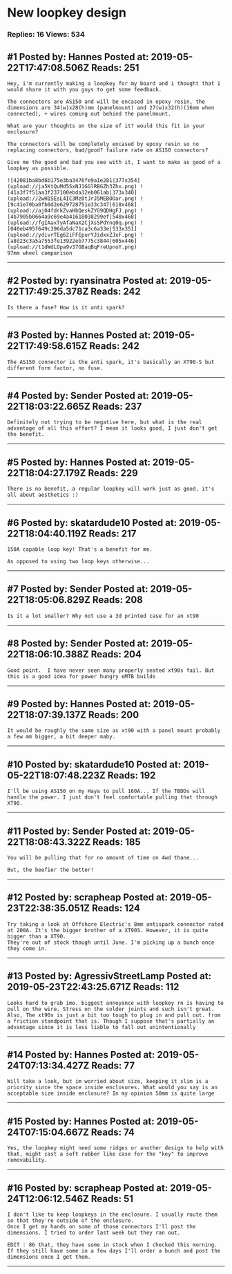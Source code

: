 # New loopkey design

### Replies: 16 Views: 534

## \#1 Posted by: Hannes Posted at: 2019-05-22T17:47:08.506Z Reads: 251

```
Hey, i'm currently making a loopkey for my board and i thought that i would share it with you guys to get some feedback.

The connectors are AS150 and will be encased in epoxy resin, the dimensions are 34(w)x28(h)mm (panelmount) and 27(w)x32(h)(16mm when connected), + wires coming out behind the panelmount.

What are your thoughts on the size of it? would this fit in your enclosure?

The connectors will be completely encased by epoxy resin so no replacing connectors, bad/good? failure rate on AS150 connectors?

Give me the good and bad you see with it, I want to make as good of a loopkey as possible.

![42081ba8bd6b175e3ba3476fe9a1e281|377x354](upload://ja5KtQuMd5SxNJ1GGlRBGZh3Zhx.png) ![41a3f7f51aa3f237100ebda32eb061ab|373x340](upload://2wH1SEsL4IC3Mz0tJrJ5MEBOOar.png) ![9c41e70ba0fb0d2e629728751e33c347|618x468](upload://aj04fdrkZvaHbQeskZYG9QDHgFJ.png) ![4b7905b0664a9c69e4a41618038299ef|548x468](upload://fgIAaxTyAfaNaX2CjXsSPdYnq0q.png) ![040eb495f649c396da5dc71ca3c6a33e|533x351](upload://ydivrTEg62iFFEpurYJidxxZJxF.png) ![a8d23c3a5a7553fe13922eb7775c3844|605x446](upload://t1dWdLOpa9v37GBaqBqFreUpnoY.png) 
97mm wheel comparison
```

---
## \#2 Posted by: ryansinatra Posted at: 2019-05-22T17:49:25.378Z Reads: 242

```
Is there a fuse? How is it anti spark?
```

---
## \#3 Posted by: Hannes Posted at: 2019-05-22T17:49:58.615Z Reads: 242

```
The AS150 connector is the anti spark, it's basically an XT90-S but different form factor, no fuse.
```

---
## \#4 Posted by: Sender Posted at: 2019-05-22T18:03:22.665Z Reads: 237

```
Definitely not trying to be negative here, but what is the real advantage of all this effort? I mean it looks good, I just don't get the benefit.
```

---
## \#5 Posted by: Hannes Posted at: 2019-05-22T18:04:27.179Z Reads: 229

```
There is no benefit, a regular loopkey will work just as good, it's all about aesthetics :)
```

---
## \#6 Posted by: skatardude10 Posted at: 2019-05-22T18:04:40.119Z Reads: 217

```
150A capable loop key! That's a benefit for me.

As opposed to using two loop keys otherwise...
```

---
## \#7 Posted by: Sender Posted at: 2019-05-22T18:05:06.829Z Reads: 208

```
Is it a lot smaller? Why not use a 3d printed case for an xt90
```

---
## \#8 Posted by: Sender Posted at: 2019-05-22T18:06:10.388Z Reads: 204

```
Good point.  I have never seen many properly seated xt90s fail. But this is a good idea for power hungry eMTB builds
```

---
## \#9 Posted by: Hannes Posted at: 2019-05-22T18:07:39.137Z Reads: 200

```
It would be roughly the same size as xt90 with a panel mount probably a few mm bigger, a bit deeper maby.
```

---
## \#10 Posted by: skatardude10 Posted at: 2019-05-22T18:07:48.223Z Reads: 192

```
I'll be using AS150 on my Haya to pull 160A... If the TBDDs will handle the power. I just don't feel comfortable pulling that through XT90.
```

---
## \#11 Posted by: Sender Posted at: 2019-05-22T18:08:43.322Z Reads: 185

```
You will be pulling that for no amount of time on 4wd thane...

But, the beefier the better!
```

---
## \#12 Posted by: scrapheap Posted at: 2019-05-23T22:38:35.051Z Reads: 124

```
Try taking a look at Offshore Electric's 8mm antispark connector rated at 200A. It's the bigger brother of a XT90S. However, it is quite bigger than a XT90.
They're out of stock though until June. I'm picking up a bunch once they come in.
```

---
## \#13 Posted by: AgressivStreetLamp Posted at: 2019-05-23T22:43:25.671Z Reads: 112

```
Looks hard to grab imo. biggest annoyance with loopkey rn is having to pull on the wire. Stress on the solder joints and such isn't great. Also, The xt90s is just a bit too tough to plug in and pull out. from a friction standpoint that is. Though I suppose that's partially an advantage since it is less liable to fall out unintentionally
```

---
## \#14 Posted by: Hannes Posted at: 2019-05-24T07:13:34.427Z Reads: 77

```
Will take a look, but im worried about size, keeping it slim is a priority since the space inside enclosures. What would you say is an acceptable size inside enclosure? In my opinion 50mm is quite large
```

---
## \#15 Posted by: Hannes Posted at: 2019-05-24T07:15:04.667Z Reads: 74

```
Yes, the loopkey might need some ridges or another design to help with that, might cast a soft rubber like case for the "key" to improve removability.
```

---
## \#16 Posted by: scrapheap Posted at: 2019-05-24T12:06:12.546Z Reads: 51

```
I don't like to keep loopkeys in the enclosure. I usually route them so that they're outside of the enclosure.
Once I get my hands on some of those connectors I'll post the dimensions. I tried to order last week but they ran out.

EDIT : 86 that, they have some in stock when I checked this morning. If they still have some in a few days I'll order a bunch and post the dimensions once I get them.
```

---
